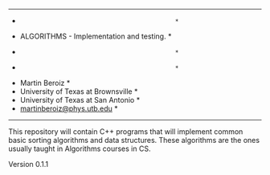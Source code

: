 **************************************************
*                                                *
*  ALGORITHMS - Implementation and testing.      *
*                                                *
*                                                *
*  Martin Beroiz                                 *
*  University of Texas at Brownsville            *
*  University of Texas at San Antonio            *
*  martinberoiz@phys.utb.edu                     *
**************************************************

This repository will contain C++ programs that will
implement common basic sorting algorithms and data
structures.
These algorithms are the ones usually taught in
Algorithms courses in CS.


Version 0.1.1
